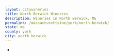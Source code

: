 ```yaml
---
layout: citywineries
title: North Berwick Wineries
description: Wineries in North Berwick, ME
permalink: /massachusettsine/york/north-berwick/
state: me
county: york
city: north berwick
---
```

-
